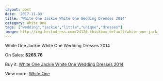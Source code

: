 ```yaml
---
layout: post
date: '2017-11-03'
title: "White One Jackie White One Wedding Dresses 2014"
category: White One
tags: ["wedding","jackie","little","unique","dresses"]
image: http://img.hectodress.com/24126-thickbox_default/white-one-jackie-white-one-wedding-dresses-2014.jpg
---
```

White One Jackie White One Wedding Dresses 2014

On Sales: **$265.76**
<a href="https://www.hectodress.com/white-one/11130-white-one-jackie-white-one-wedding-dresses-2014.html"><amp-img layout="responsive" width="600" height="600" src="//img.hectodress.com/24126-thickbox_default/white-one-jackie-white-one-wedding-dresses-2014.jpg" alt="White One Jackie White One Wedding Dresses 2014 0" /></a>
<a href="https://www.hectodress.com/white-one/11130-white-one-jackie-white-one-wedding-dresses-2014.html"><amp-img layout="responsive" width="600" height="600" src="//img.hectodress.com/24128-thickbox_default/white-one-jackie-white-one-wedding-dresses-2014.jpg" alt="White One Jackie White One Wedding Dresses 2014 1" /></a>
<a href="https://www.hectodress.com/white-one/11130-white-one-jackie-white-one-wedding-dresses-2014.html"><amp-img layout="responsive" width="600" height="600" src="//img.hectodress.com/24127-thickbox_default/white-one-jackie-white-one-wedding-dresses-2014.jpg" alt="White One Jackie White One Wedding Dresses 2014 2" /></a>

Buy it: [White One Jackie White One Wedding Dresses 2014](https://www.hectodress.com/white-one/11130-white-one-jackie-white-one-wedding-dresses-2014.html "White One Jackie White One Wedding Dresses 2014")

View more: [White One](https://www.hectodress.com/177-white-one "White One")